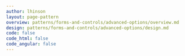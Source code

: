 ```yaml
---
author: lhinson
layout: page-pattern
overview: patterns/forms-and-controls/advanced-options/overview.md
design: patterns/forms-and-controls/advanced-options/design.md
code: false
code_html: false
code_angular: false
---
```

